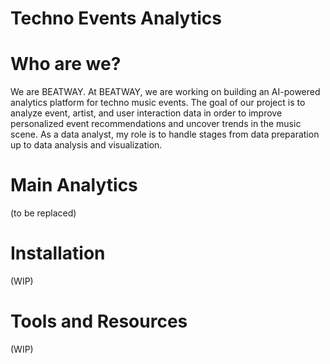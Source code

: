 # Techno Events Analytics
# Who are we?
We are BEATWAY. At BEATWAY, we are working on building an AI-powered analytics platform for techno music events. The goal of our project is to analyze event, artist, and user interaction data in order to improve personalized event recommendations and uncover trends in the music scene. As a data analyst, my role is to handle stages from data preparation up to data analysis and visualization.
# Main Analytics
(to be replaced)
# Installation
(WIP)
# Tools and Resources
(WIP)
